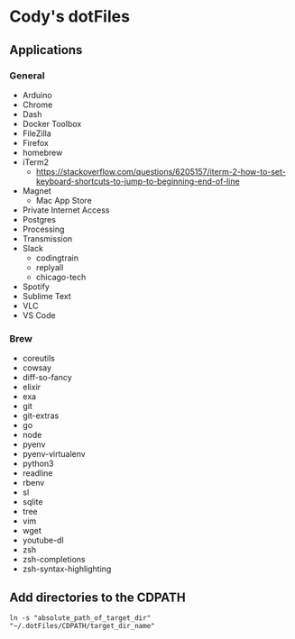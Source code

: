 # Cody's dotFiles

## Applications
### General
* Arduino
* Chrome
* Dash
* Docker Toolbox
* FileZilla
* Firefox
* homebrew
* iTerm2
    * https://stackoverflow.com/questions/6205157/iterm-2-how-to-set-keyboard-shortcuts-to-jump-to-beginning-end-of-line
* Magnet
  * Mac App Store
* Private Internet Access
* Postgres
* Processing
* Transmission
* Slack
  * codingtrain
  * replyall
  * chicago-tech
* Spotify
* Sublime Text
* VLC
* VS Code

### Brew
* coreutils
* cowsay
* diff-so-fancy
* elixir
* exa
* git
* git-extras
* go
* node
* pyenv
* pyenv-virtualenv
* python3
* readline
* rbenv
* sl
* sqlite
* tree
* vim
* wget
* youtube-dl
* zsh
* zsh-completions
* zsh-syntax-highlighting


## Add directories to the CDPATH

`ln -s "absolute_path_of_target_dir" "~/.dotFiles/CDPATH/target_dir_name"`
